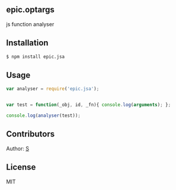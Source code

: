 ## epic.optargs
  
  js function analyser

## Installation

```bash
$ npm install epic.jsa
```


## Usage

```js
var analyser = require('epic.jsa');
```

```js

var test = function(_obj, id, _fn){ console.log(arguments); };

console.log(analyser(test));
```

## Contributors
  
  Author: [S](http://github.com/slightboy)

## License

MIT